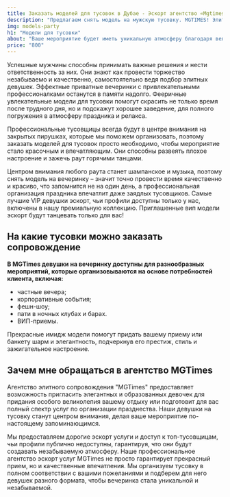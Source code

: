 ```yaml
---
title: Заказать моделей для тусовок в Дубае - Эскорт агентство «Mgtimes»
description: "Предлагаем снять модель на мужскую тусовку. MGTIMES! Элитный эскорт в Дубае! VIP эскорт в Дубае! Закажите в нашем агентстве ТОП модель для вечеринки"
img: models-party
h1: "Модели для тусовки"
about: "Ваше мероприятие будет иметь уникальную атмосферу благодаря великолепным моделям! Модели для тусовки — это те модели, с которых начинается правильное настроение. Успех вечеринки успешных мужчин, будь то бизнесменов, художников, политиков и спортсменов, создается красивыми тусовщицами."
price: "800"
---
```


Успешные мужчины способны принимать важные решения и нести ответственность за них. Они знают как провести торжество незабываемо и качественно, самостоятельно ведя подбор элитных девушек. Эффектные приватные вечеринки с привлекательными профессионалками останутся в памяти надолго. Фееричные увлекательные модели для тусовки помогут скрасить не только время после трудного дня, но и подскажут хорошее заведение, для полного 
погружения в атмосферу праздника и релакса. 

Профессиональные тусовщицы всегда будут в центре внимания на закрытых пирушках, которые мы поможем организовать, поэтому заказать моделей для тусовок просто необходимо, чтобы мероприятие стало красочным и впечатляющим. Они способны развеять плохое настроение и зажечь раут горячими танцами. 

Центром внимания любого раута станет шампанское и музыка, поэтому снять модель на вечеринку – значит точно провести время качественно и красиво, что запомнится не на один день, а профессиональная организация праздника впечатлит даже заядлых тусовщиков. Самые лучшие VIP девушки эскорт, чьи профили доступны только у нас, включены в нашу премиальную коллекцию. Приглашенные вип модели эскорт будут танцевать только для вас!


## На какие тусовки можно заказать сопровождение



**В MGTimes девушки на вечеринку доступны для разнообразных мероприятий, которые организовываются на основе потребностей клиента, включая:**
- частные вечера;
- корпоративные события;
- фешн-шоу;
- пати в ночных клубах и барах.
- ВИП-приемы. 


Прекрасные имидж модели помогут придать вашему приему или банкету шарм и элегантность, подчеркнув его престиж, стиль и зажигательное настроение.

## Зачем мне обращаться в агентство MGTimes

Агентство элитного сопровождения "MGTimes" предоставляет возможность пригласить элегантных и образованных девочек для придания особого великолепия вашему отдыху или подготовит для вас полный спектр услуг по организации празднества. Наши девушки на тусовку станут центром внимания, делая ваше мероприятие по-настоящему запоминающимся. 

Мы предоставляем дорогие эскорт услуги и доступ к топ-тусовщицам, чьи профили публично недоступны, гарантируя, что они будут создавать незабываемую атмосферу. Наше профессиональное агентство эскорт услуг MGTimes не просто гарантирует прекрасный прием, но и качественные впечатления. Мы организуем тусовку в полном соответствии с вашими пожеланиями и подберем для него девушек разного формата, чтобы вечеринка стала уникальной и незабываемой.
